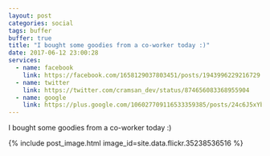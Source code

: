 ```yaml
---
layout: post
categories: social
tags: buffer
buffer: true
title: "I bought some goodies from a co-worker today :)"
date: 2017-06-12 23:00:28
services: 
  - name: facebook
    link: https://facebook.com/1658129037803451/posts/1943996229216729
  - name: twitter
    link: https://twitter.com/cramsan_dev/status/874656083368955904
  - name: google
    link: https://plus.google.com/106027709116533359385/posts/24c6J5xYbfN
---
```


I bought some goodies from a co-worker today :)

{% include post_image.html image_id=site.data.flickr.35238536516 %}
